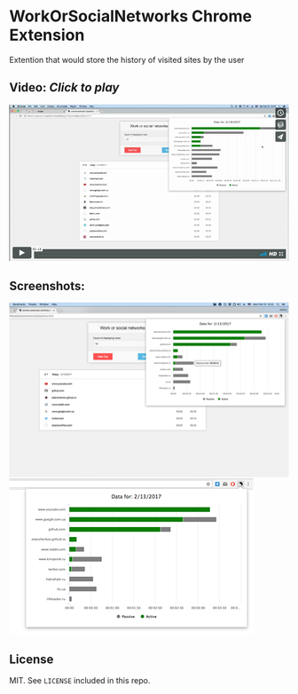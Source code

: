 # WorkOrSocialNetworks Chrome Extension

Extention that would store the history of visited sites by the user

## Video: *Click to play*

[![Preview](https://raw.githubusercontent.com/DmytroVasin/workOrSocialNetworks/master/_readme/_preview.png)](https://player.vimeo.com/video/204693730?autoplay=1)


## Screenshots:
![Main Window](/chrome_store/1200x800%20screenshot.png)
![Main Window](/chrome_store/440x280%20screenshot.png)

## License

MIT. See `LICENSE` included in this repo.
